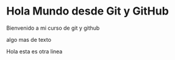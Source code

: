 # Hola Mundo desde Git y GitHub

Bienvenido a mi curso de git y github

algo mas de texto

Hola esta es otra linea
